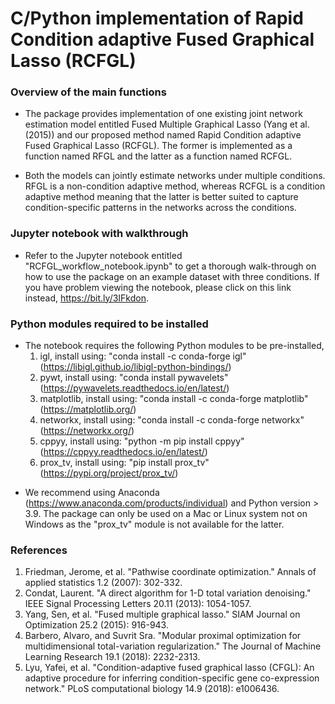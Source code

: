 # C/Python implementation of Rapid Condition adaptive Fused Graphical Lasso (RCFGL)

### Overview of the main functions
- The package provides implementation of one existing joint network estimation model entitled Fused Multiple Graphical Lasso (Yang et al. (2015)) and our proposed method named Rapid Condition adaptive Fused Graphical Lasso (RCFGL). The former is implemented as a function named RFGL and the latter as a function named RCFGL. 

- Both the models can jointly estimate networks under multiple conditions. RFGL is a non-condition adaptive method, whereas RCFGL is a condition adaptive method meaning that the latter is better suited to capture condition-specific patterns in the networks across the conditions. 

### Jupyter notebook with walkthrough
- Refer to the Jupyter notebook entitled "RCFGL_workflow_notebook.ipynb" to get a thorough walk-through on how to use the package on an example dataset with three conditions. If you have problem viewing the notebook, please click on this link instead, https://bit.ly/3IFkdon.

### Python modules required to be installed
- The notebook requires the following Python modules to be pre-installed,
  1. igl, install using: "conda install -c conda-forge igl"  (https://libigl.github.io/libigl-python-bindings/)
  2. pywt, install using: "conda install pywavelets"  (https://pywavelets.readthedocs.io/en/latest/)
  3. matplotlib, install using: "conda install -c conda-forge matplotlib"  (https://matplotlib.org/)
  4. networkx, install using: "conda install -c conda-forge networkx"  (https://networkx.org/)
  5. cppyy, install using: "python -m pip install cppyy"  (https://cppyy.readthedocs.io/en/latest/)
  6. prox_tv, install using: "pip install prox_tv" (https://pypi.org/project/prox_tv/)

* We recommend using Anaconda (https://www.anaconda.com/products/individual) and Python version > 3.9. The package can only be used on a Mac or Linux system not on Windows as the "prox_tv" module is not available for the latter.


### References

1. Friedman, Jerome, et al. "Pathwise coordinate optimization." Annals of applied statistics 1.2 (2007): 302-332.
2.  Condat, Laurent. "A direct algorithm for 1-D total variation denoising." IEEE Signal Processing Letters 20.11 (2013): 1054-1057.
3. Yang, Sen, et al. "Fused multiple graphical lasso." SIAM Journal on Optimization 25.2 (2015): 916-943.
4. Barbero, Alvaro, and Suvrit Sra. "Modular proximal optimization for multidimensional total-variation regularization." The Journal of Machine Learning Research 19.1 (2018): 2232-2313.
5. Lyu, Yafei, et al. "Condition-adaptive fused graphical lasso (CFGL): An adaptive procedure for inferring condition-specific gene co-expression network." PLoS computational biology 14.9 (2018): e1006436.



